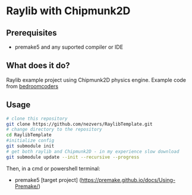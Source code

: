# Raylib with Chipmunk2D    

## Prerequisites    
- premake5 and any suported compiler or IDE    

## What does it do?    
Raylib example project using Chipmunk2D physics engine. Example code from [bedroomcoders](https://bedroomcoders.co.uk/raylib-and-chipmunk2d/)    

## Usage    
```sh
# clone this repository
git clone https://github.com/nezvers/RaylibTemplate.git
# change directory to the repository
cd RaylibTemplate
#initialize config
git submodule init
# get both raylib and Chipmunk2D - in my experience slow download
git submodule update --init --recursive --progress   
```

Then, in a cmd or powershell terminal:     
- premake5 [target project] (https://premake.github.io/docs/Using-Premake/)    
